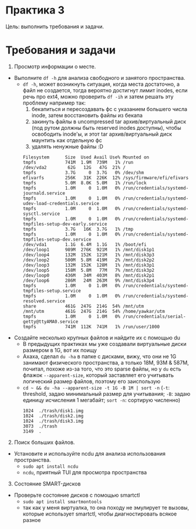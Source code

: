 # Практика 3

Цель: выполнить требования и задачи.

# Требования и задачи

1. Просмотр информации о месте.
  - Выполните `df -h` для анализа свободного и занятого пространства.
    - `df -h`, может возникнуть ситуация, когда места достаточно, а файл не создается, тогда вероятно достигнут лимит inodes, если речь про ext4,
      можно проверить `df -ih` и затем решать эту проблему например так:
      1. бекапиться и пересоздавать фс с указанием большего числа inode, затем восстановить файлы из бекапа
      2. закинуть файлы в uncompressed tar архив/виртуальный диск (под рутом должны быть reserved inodes доступны), чтобы освободить inode'ы, и этот tar архив/виртуальный диск маунтить как отдельную фс
      3. удалять ненужные файлы :D
      ```
      Filesystem      Size  Used Avail Use% Mounted on
      tmpfs           741M  1.9M  739M   1% /run
      /dev/vda2        62G   12G   47G  21% /
      tmpfs           3.7G     0  3.7G   0% /dev/shm
      efivarfs        256K   31K  226K  12% /sys/firmware/efi/efivars
      tmpfs           5.0M  8.0K  5.0M   1% /run/lock
      tmpfs           1.0M     0  1.0M   0% /run/credentials/systemd-journald.service
      tmpfs           1.0M     0  1.0M   0% /run/credentials/systemd-udev-load-credentials.service
      tmpfs           1.0M     0  1.0M   0% /run/credentials/systemd-sysctl.service
      tmpfs           1.0M     0  1.0M   0% /run/credentials/systemd-tmpfiles-setup-dev-early.service
      tmpfs           3.7G   16K  3.7G   1% /tmp
      tmpfs           1.0M     0  1.0M   0% /run/credentials/systemd-tmpfiles-setup-dev.service
      /dev/vda1       1.1G  6.4M  1.1G   1% /boot/efi
      /dev/loop1      989M  276K  921M   1% /mnt/disk1p1
      /dev/loop4      132M  152K  121M   1% /mnt/disk3p3
      /dev/loop2      500M  5.8M  419M   2% /mnt/disk2p2
      /dev/loop3      132M  152K  128M   1% /mnt/disk3p1
      /dev/loop5      158M  5.8M   77M   7% /mnt/disk3p2
      /dev/loop0      436M   34M  403M   8% /mnt/disk2p1
      /dev/loop6      286M   24M  263M   9% /mnt/disk3p4
      tmpfs           1.0M     0  1.0M   0% /run/credentials/systemd-tmpfiles-setup.service
      tmpfs           1.0M     0  1.0M   0% /run/credentials/systemd-resolved.service
      share           461G  247G  214G  54% /mnt/utm
      /mnt/utm        461G  247G  214G  54% /home/yawkar/utm
      tmpfs           1.0M     0  1.0M   0% /run/credentials/serial-getty@ttyAMA0.service
      tmpfs           741M  112K  741M   1% /run/user/1000
      ```
  - Создайте несколько крупных файлов и найдите их с помощью du
    - В предыдущих практиках мы уже создавали виртуальные диски размером в 1G, вот их поищу
    - Ахаха, сделал `du -ha` в папке с дисками, вижу, что они не 1G занимают физического пространства, а только 18M, 93M & 587M, почитал, похоже из-за того, что это sparse файлы, но у `du` есть флажок `--apparent-size`, который заставляет его учитывать логический размер файлов, поэтому его заиспользую
    - `cd ~ && du -ha --apparent-size -t 1G -B 1M | sort -n` (`-t`: threshold, задаю минимальный размер для учитывания; `-B`: задаю единицу исчисления 1 мегабайт; `sort -n`: сортирую численно)
      ```
      1024	./trash/disk1.img
      1024	./trash/disk2.img
      1024	./trash/disk3.img
      3073	./trash
      3149	.
      ```
2. Поиск больших файлов.
  - Установите и используйте ncdu для анализа использования пространства.
    - `sudo apt install ncdu`
    - `ncdu`, приятный TUI для просмотра пространства
3. Состояние SMART-дисков
  - Проверьте состояние дисков с помощью smartctl
    - `sudo apt install smartmontools`
    - так как у меня виртуалка, то она походу не эмулирует те вызовы, которые использует smartctl, чтобы диагностировать всякое разное

